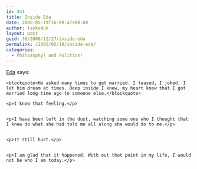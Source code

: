 ```yaml
---
id: 441
title: Inside Eda
date: 2005-05-19T16:09:47+00:00
author: tsykoduk
layout: post
guid: 30/2008/12/27/inside-eda
permalink: /2005/05/19/inside-eda/
categories:
  - Philosophy! and Politics!
---
```

<p><a href="http://insid-e-da.blogspot.com/2005/04/marriage-proposal.htm">Eda</a> says:</p>


	<blockquote>He asked many times to get married. I teased, I joked, I let him dream at times. Deep inside I knew, my heart knew that I got married long time ago to someone else.</blockquote>

	<p>I know that feeling.</p>


	<p>I have been left in the dust, watching some one who I thought that I knew do what she had told me all along she would do to me.</p>


	<p>It still hurt.</p>


	<p>I am glad that it happened. With out that point in my life, I would not be who I am today.</p>